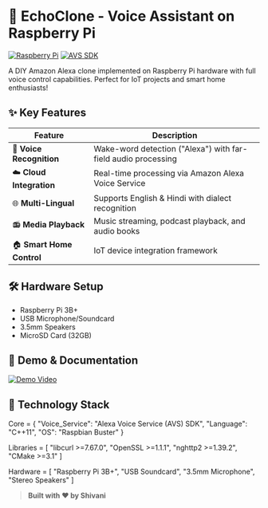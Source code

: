 # 🎤 EchoClone - Voice Assistant on Raspberry Pi

[![Raspberry Pi](https://img.shields.io/badge/Raspberry%20Pi-3B%2B-C51A4A?logo=raspberrypi)](https://www.raspberrypi.org/)
[![AVS SDK](https://img.shields.io/badge/AVS_SDK-1.26-232F3E?logo=amazonalexa)](https://developer.amazon.com/alexa/avs-device-sdk)

A DIY Amazon Alexa clone implemented on Raspberry Pi hardware with full voice control capabilities. Perfect for IoT projects and smart home enthusiasts!

## ✨ Key Features
| Feature | Description |
|---------|-------------|
| 🎤 **Voice Recognition** | Wake-word detection ("Alexa") with far-field audio processing |
| ☁️ **Cloud Integration** | Real-time processing via Amazon Alexa Voice Service |
| 🌐 **Multi-Lingual** | Supports English & Hindi with dialect recognition |
| 📻 **Media Playback** | Music streaming, podcast playback, and audio books |
| 🏠 **Smart Home Control** | IoT device integration framework |

## 🛠 Hardware Setup
- Raspberry Pi 3B+
- USB Microphone/Soundcard
- 3.5mm Speakers
- MicroSD Card (32GB)
  
## 📂 Demo & Documentation
[![Demo Video](https://img.shields.io/badge/📹_Full_Demo-Google_Drive-4285F4?logo=googledrive)](https://drive.google.com/folderview?id=1mlPUXy1ZFxhZhvBVh_5_mGjLH0eNrOnx)


## 🧩 Technology Stack
Core = {
    "Voice_Service": "Alexa Voice Service (AVS) SDK",
    "Language": "C++11",
    "OS": "Raspbian Buster"
}

Libraries = [
    "libcurl >=7.67.0",
    "OpenSSL >=1.1.1",
    "nghttp2 >=1.39.2",
    "CMake >=3.1"
]

Hardware = [
    "Raspberry Pi 3B+",
    "USB Soundcard",
    "3.5mm Microphone",
    "Stereo Speakers"
]

> **Built with ❤️ by Shivani**  
